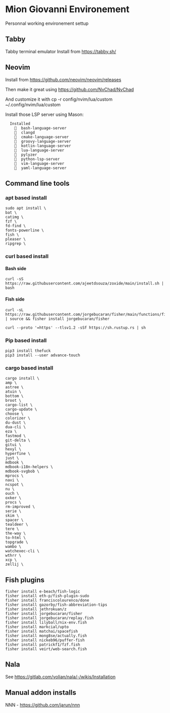 
# Mion Giovanni Environement

Personnal working environement settup

## Tabby
Tabby terminal emulator 
Install from https://tabby.sh/

## Neovim
Install from https://github.com/neovim/neovim/releases

Then make it great using https://github.com/NvChad/NvChad

And customize it with cp -r config/nvim/lua/custom ~/.config/nvim/lua/custom 

Install those LSP server using Mason:
```
  Installed
    󰄳  bash-language-server 
    󰄳  clangd 
    󰄳  cmake-language-server 
    󰄳  groovy-language-server 
    󰄳  kotlin-language-server 
    󰄳  lua-language-server 
    󰄳  pylyzer 
    󰄳  python-lsp-server 
    󰄳  vim-language-server 
    󰄳  yaml-language-server 
```

## Command line tools
### apt based install
```
sudo apt install \
bat \
catimg \
fzf \
fd-find \
fonts-powerline \
fish \
pleaser \
ripgrep \

```
### curl based install
#### Bash side
```
curl -sS https://raw.githubusercontent.com/ajeetdsouza/zoxide/main/install.sh | bash
```
#### Fish side
```
curl -sL https://raw.githubusercontent.com/jorgebucaran/fisher/main/functions/fisher.fish | source && fisher install jorgebucaran/fisher
```
```
curl --proto '=https' --tlsv1.2 -sSf https://sh.rustup.rs | sh
```

### Pip based install
```
pip3 install thefuck
pip3 install --user advance-touch
```

### cargo based install
```
cargo install \
amp \
astree \
atuin \
bottom \
broot \
cargo-list \
cargo-update \
choose \
colorizer \
du-dust \
dua-cli \
eza \
fastmod \
git-delta \
gitui \
hexyl \
hyperfine \
just \
mdbook \
mdbook-i18n-helpers \
mdbook-svgbob \
mprocs \
navi \
ncspot \
nu \
ouch \
oxker \
procs \
rm-improved \
serie \
skim \
spacer \
tealdeer \
tere \
the-way \
to-html \
topgrade \
wambo \
watchexec-cli \
wthrr \
xcp \
zellij \

```

## Fish plugins
```
fisher install e-beach/fish-logic
fisher install eth-p/fish-plugin-sudo
fisher install franciscolourenco/done
fisher install gazorby/fish-abbreviation-tips
fisher install jethrokuan/z
fisher install jorgebucaran/fisher
fisher install jorgebucaran/replay.fish
fisher install lilyball/nix-env.fish
fisher install markcial/upto
fisher install matchai/spacefish
fisher install mong8se/actually.fish
fisher install nickeb96/puffer-fish
fisher install patrickf1/fzf.fish
fisher install veirt/web-search.fish
```

## Nala

See https://gitlab.com/volian/nala/-/wikis/Installation

## Manual addon installs
NNN - https://github.com/jarun/nnn
